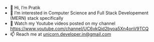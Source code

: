 - 👋 Hi, I’m Pratik
- 👀 I’m interested in Computer Science and Full Stack Developement (MERN) stack specifically
- 💞️ Watch my Youtube videos posted on my channel https://www.youtube.com/channel/UC6vkQid2byoa5Xn4onV9TCQ
- 📫 Reach me at unicorn.developer.in@gmail.com

<!---
Unicorn-Developer/Unicorn-Developer is a ✨ special ✨ repository because its `README.md` (this file) appears on your GitHub profile.
You can click the Preview link to take a look at your changes.
--->
